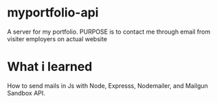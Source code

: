 # myportfolio-api 
A server for my portfolio.
PURPOSE is to contact me through email from visiter employers on actual website 

# What i learned
How to send mails in Js with Node, Expresss, Nodemailer, and Mailgun Sandbox API.
